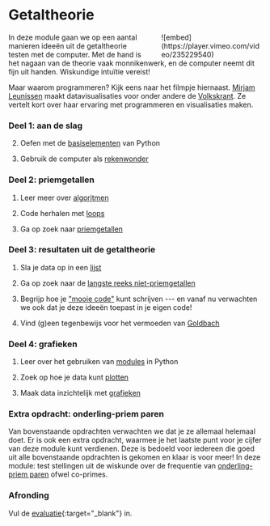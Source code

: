 # Getaltheorie

<div class="pull-right" style="width: 40%; float:right; margin-left: 2em;">
![embed](https://player.vimeo.com/video/235229540)
</div>

In deze module gaan we op een aantal manieren ideeën uit de getaltheorie testen
met de computer. Met de hand is het nagaan van de theorie vaak monnikenwerk, en de computer neemt dit fijn uit handen. Wiskundige intuïtie vereist!

Maar waarom programmeren? Kijk eens naar het filmpje hiernaast. [Mirjam Leunissen](http://www.dutchdatadesign.nl) maakt datavisualisaties voor onder andere de [Volkskrant](https://www.volkskrant.nl/kijkverder/2015/klimaatkennis/). Ze vertelt kort over haar ervaring met programmeren en visualisaties maken.

### Deel 1: aan de slag

2. Oefen met de [basiselementen](/getaltheorie/basiselementen) van Python

3. Gebruik de computer als [rekenwonder](/getaltheorie/rekenwonder)

### Deel 2: priemgetallen

1. Leer meer over [algoritmen](/getaltheorie/algoritmen)

2. Code herhalen met [loops](/getaltheorie/loops)

3. Ga op zoek naar [priemgetallen](/getaltheorie/priemgetallen)

### Deel 3: resultaten uit de getaltheorie

1. Sla je data op in een [lijst](/getaltheorie/lijsten)

2. Ga op zoek naar de [langste reeks niet-priemgetallen](/getaltheorie/reeks)

3. Begrijp hoe je ["mooie code"](/getaltheorie/stijlgids) kunt schrijven --- en vanaf nu verwachten we ook dat je deze ideeën toepast in je eigen code!

4. Vind (g)een tegenbewijs voor het vermoeden van [Goldbach](/getaltheorie/goldbach)

### Deel 4: grafieken

1. Leer over het gebruiken van [modules](/getaltheorie/modules) in Python

2. Zoek op hoe je data kunt [plotten](/getaltheorie/plot)

3. Maak data inzichtelijk met [grafieken](/getaltheorie/grafieken)

### Extra opdracht: onderling-priem paren

Van bovenstaande opdrachten verwachten we dat je ze allemaal helemaal doet. Er is ook een extra opdracht, waarmee je het laatste punt voor je cijfer van deze module kunt verdienen. Deze is bedoeld voor iedereen die goed uit alle bovenstaande opdrachten is gekomen en klaar is voor meer! In deze module: test stellingen uit de wiskunde over de frequentie van [onderling-priem paren](/getaltheorie/extra) ofwel co-primes.

### Afronding

<!-- 1. Ga naar [deze pagina](/getaltheorie/inleveren) om je programma's in te leveren. -->

Vul de [evaluatie](https://goo.gl/forms/gwRSgA3bBnpcAkME2){:target="_blank"} in.
